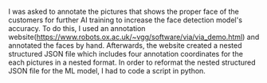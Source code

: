 I was asked to annotate the pictures that shows the proper face of the customers for further AI training to increase the face detection model's accuracy. To do this, I used an annotation website(https://www.robots.ox.ac.uk/~vgg/software/via/via_demo.html) and annotated the faces by hand. Afterwards, the website created a nested structured JSON file which includes four annotation coordinates for the each pictures in a nested format. In order to reformat the nested structured JSON file for the ML model, I had to code a script in python.
